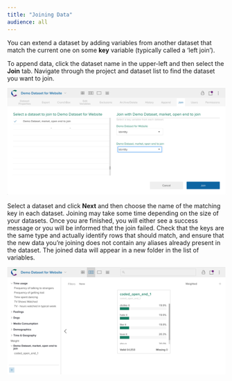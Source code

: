 ```yaml
---
title: "Joining Data"
audience: all
---
```


You can extend a dataset by adding variables from another dataset that match the current one on some **key** variable (typically called a ‘left join’).

To append data, click the dataset name in the upper-left and then select the **Join** tab. Navigate through the project and dataset list to find the dataset you want to join.

![](images/JoinDataChoose.png)

Select a dataset and click **Next** and then choose the name of the matching key in each dataset. Joining may take some time depending on the size of your datasets. Once you are finished, you will either see a success message or you will be informed that the join failed. Check that the keys are the same type and actually identify rows that should match, and ensure that the new data you’re joining does not contain any aliases already present in the dataset. The joined data will appear in a new folder in the list of variables.

![](images/JoinDataResult.png)
